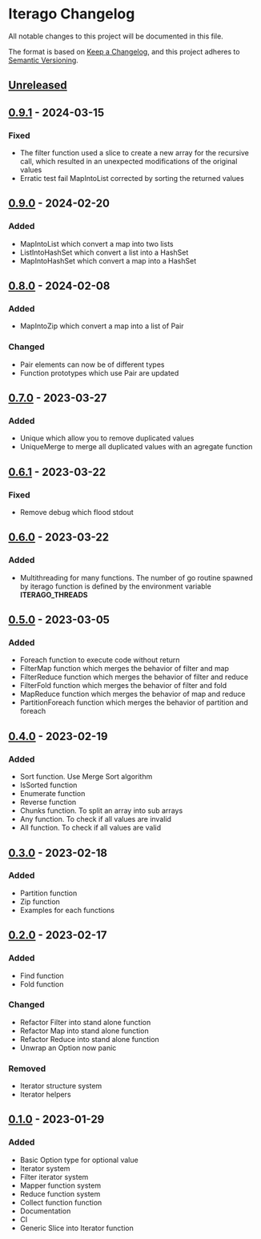 # Iterago Changelog

All notable changes to this project will be documented in this file.

The format is based on [Keep a Changelog](https://keepachangelog.com/en/1.0.0/),
and this project adheres to [Semantic Versioning](https://semver.org/spec/v2.0.0.html).

## [Unreleased]

## [0.9.1] - 2024-03-15

### Fixed

- The filter function used a slice to create a new array for the recursive call, which resulted in an unexpected modifications of the original values
- Erratic test fail MapIntoList corrected by sorting the returned values

## [0.9.0] - 2024-02-20

### Added

- MapIntoList which convert a map into two lists
- ListIntoHashSet which convert a list into a HashSet
- MapIntoHashSet which convert a map into a HashSet

## [0.8.0] - 2024-02-08

### Added

- MapIntoZip which convert a map into a list of Pair

### Changed

- Pair elements can now be of different types
- Function prototypes which use Pair are updated

## [0.7.0] - 2023-03-27

### Added

- Unique which allow you to remove duplicated values
- UniqueMerge to merge all duplicated values with an agregate function

## [0.6.1] - 2023-03-22

### Fixed

- Remove debug which flood stdout

## [0.6.0] - 2023-03-22

### Added

- Multithreading for many functions. The number of go routine spawned by iterago function is defined by the environment variable **ITERAGO_THREADS**

## [0.5.0] - 2023-03-05

### Added

- Foreach function to execute code without return
- FilterMap function which merges the behavior of filter and map
- FilterReduce function which merges the behavior of filter and reduce
- FilterFold function which merges the behavior of filter and fold
- MapReduce function which merges the behavior of map and reduce
- PartitionForeach function which merges the behavior of partition and foreach

## [0.4.0] - 2023-02-19

### Added

- Sort function. Use Merge Sort algorithm
- IsSorted function
- Enumerate function
- Reverse function
- Chunks function. To split an array into sub arrays
- Any function. To check if all values are invalid
- All function. To check if all values are valid

## [0.3.0] - 2023-02-18

### Added

- Partition function
- Zip function
- Examples for each functions

## [0.2.0] - 2023-02-17

### Added

- Find function
- Fold function

### Changed

- Refactor Filter into stand alone function
- Refactor Map into stand alone function
- Refactor Reduce into stand alone function
- Unwrap an Option now panic

### Removed

- Iterator structure system
- Iterator helpers

## [0.1.0] - 2023-01-29

### Added

- Basic Option type for optional value
- Iterator system
- Filter iterator system
- Mapper function system
- Reduce function system
- Collect function function
- Documentation
- CI
- Generic Slice into Iterator function

[unreleased]: https://github.com/ulphidius/iterago/compare/v0.9.1...master
[0.9.1]:  https://github.com/ulphidius/iterago/compare/v0.9.0...v0.9.1
[0.9.0]:  https://github.com/ulphidius/iterago/compare/v0.8.0...v0.9.0
[0.8.0]:  https://github.com/ulphidius/iterago/compare/v0.7.0...v0.8.0
[0.7.0]:  https://github.com/ulphidius/iterago/compare/v0.6.1...v0.7.0
[0.6.1]:  https://github.com/ulphidius/iterago/compare/v0.6.0...v0.6.1
[0.6.0]:  https://github.com/ulphidius/iterago/compare/v0.5.0...v0.6.0
[0.5.0]:  https://github.com/ulphidius/iterago/compare/v0.4.0...v0.5.0
[0.4.0]:  https://github.com/ulphidius/iterago/compare/v0.3.0...v0.4.0
[0.3.0]:  https://github.com/ulphidius/iterago/compare/v0.2.0...v0.3.0
[0.2.0]:  https://github.com/ulphidius/iterago/compare/v0.1.0...v0.2.0
[0.1.0]: https://github.com/ulphidius/iterago/releases/tag/v0.1.0
